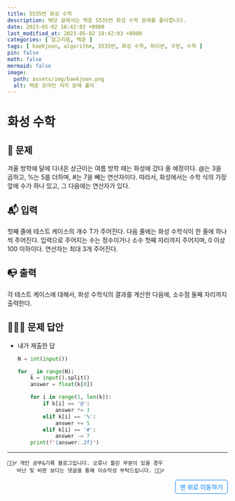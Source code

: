 ```yaml
---
title: 5535번 화성 수학
description: 해당 글에서는 백준 5535번 화성 수학 문제를 풀이합니다.
date: 2023-05-02 18:42:03 +0900
last_modified_at: 2023-05-02 18:42:03 +0900
categories: [ 알고리즘, 백준 ]
tags: [ baekjoon, algorithm, 5535번, 화성 수학, 파이썬, 구현, 수학 ]
pin: false
math: false
mermaid: false
image:
  path: assets/img/baekjoon.png
  alt: 백준 온라인 저지 문제 풀이
---
```

    
# 화성 수학
## 📃 문제
겨울 방학에 달에 다녀온 상근이는 여름 방학 때는 화성에 갔다 올 예정이다. @는 3을 곱하고, %는 5를 더하며, #는 7을 빼는 연산자이다. 따라서, 화성에서는 수학 식의 가장 앞에 수가 하나 있고, 그 다음에는 연산자가 있다.

## 📬 입력
첫째 줄에 테스트 케이스의 개수 T가 주어진다. 다음 줄에는 화성 수학식이 한 줄에 하나씩 주어진다. 입력으로 주어지는 수는 정수이거나 소수 첫째 자리까지 주어지며, 0 이상 100 이하이다. 연산자는 최대 3개 주어진다.

## 📭 출력
각 테스트 케이스에 대해서, 화성 수학식의 결과를 계산한 다음에, 소수점 둘째 자리까지 출력한다.

## 🙆🏻‍♂️ 문제 답안

- 내가 제출한 답
    ```python
    N = int(input())

    for _ in range(N):
        k = input().split()
        answer = float(k[0])

        for i in range(1, len(k)):
            if k[i] == '@':
                answer *= 3
            elif k[i] == '%':
                answer += 5
            elif k[i] == '#':
                answer -= 7
        print(f"{answer:.2f}")
    ``` 

***

    🙋🏻‍♂️ 개인 공부&기록 블로그입니다. 오류나 틀린 부분이 있을 경우 
       비난 및 비판 보다는 댓글을 통해 이슈작성 부탁드립니다. 🙋🏻‍♂️

<a href="#" style="display: inline-block; padding: 5px 10px; color: #007bff; text-decoration: none; border: 0.5px solid #007bff; border-radius: 5px; float: right;">맨 위로 이동하기</a>
